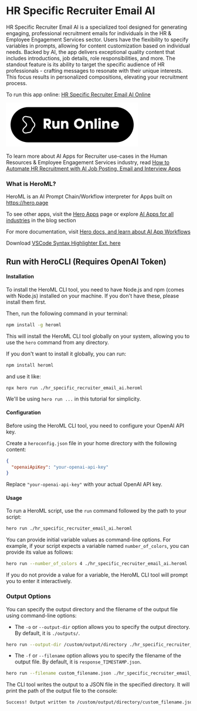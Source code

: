 # HR Specific Recruiter Email AI

HR Specific Recruiter Email AI is a specialized tool designed for generating engaging, professional recruitment emails for individuals in the HR & Employee Engagement Services sector. Users have the flexibility to specify variables in prompts, allowing for content customization based on individual needs. Backed by AI, the app delivers exceptional quality content that includes introductions, job details, role responsibilities, and more. The standout feature is its ability to target the specific audience of HR professionals - crafting messages to resonate with their unique interests. This focus results in personalized compositions, elevating your recruitment process.

To run this app online: [HR Specific Recruiter Email AI Online](https://hero.page/app/hr-specific-recruiter-email-ai-tailored-hr-recruitment-email-composer/9h4a3cHOFW3ghith4KDp)

[![Run HR Specific Recruiter Email AI Online](/assets/run.svg)](https://hero.page/app/hr-specific-recruiter-email-ai-tailored-hr-recruitment-email-composer/9h4a3cHOFW3ghith4KDp)

To learn more about AI Apps for Recruiter use-cases in the Human Resources & Employee Engagement Services industry, read [How to Automate HR Recruitment with AI Job Posting, Email and Interview Apps](https://hero.page/blog/ai/human-resources-and-employee-engagement-services/how-to-automate-hr-recruitment-with-ai-job-posting-email-and-interview-apps/170986)

### What is HeroML?
HeroML is an AI Prompt Chain/Workflow interpreter for Apps built on https://hero.page 

To see other apps, visit the [Hero Apps](https://hero.page/apps) page or explore [AI Apps for all industries](https://hero.page/blog) in the blog section

For more documentation, visit [Hero docs, and learn about AI App Workflows](https://hero.page/tutorials/introduction-to-heroml)

Download [VSCode Syntax Highlighter Ext. here](https://marketplace.visualstudio.com/items?itemName=hero-page.heroml)

## Run with HeroCLI (Requires OpenAI Token)

#### Installation

To install the HeroML CLI tool, you need to have Node.js and npm (comes with Node.js) installed on your machine. If you don't have these, please install them first. 

Then, run the following command in your terminal:

```bash
npm install -g heroml
```

This will install the HeroML CLI tool globally on your system, allowing you to use the `hero` command from any directory.

If you don't want to install it globally, you can run:

```bash
npm install heroml
```

and use it like:

```bash
npx hero run ./hr_specific_recruiter_email_ai.heroml
```

We'll be using `hero run ...` in this tutorial for simplicity.

#### Configuration

Before using the HeroML CLI tool, you need to configure your OpenAI API key. 

Create a `heroconfig.json` file in your home directory with the following content:

```json
{
  "openaiApiKey": "your-openai-api-key"
}
```

Replace `"your-openai-api-key"` with your actual OpenAI API key.

#### Usage

To run a HeroML script, use the `run` command followed by the path to your script:

```bash
hero run ./hr_specific_recruiter_email_ai.heroml
```

You can provide initial variable values as command-line options. For example, if your script expects a variable named `number_of_colors`, you can provide its value as follows:

```bash
hero run --number_of_colors 4 ./hr_specific_recruiter_email_ai.heroml
```

If you do not provide a value for a variable, the HeroML CLI tool will prompt you to enter it interactively.

### Output Options

You can specify the output directory and the filename of the output file using command-line options:

- The `-o` or `--output-dir` option allows you to specify the output directory. By default, it is `./outputs/`.

```bash
hero run --output-dir /custom/output/directory ./hr_specific_recruiter_email_ai.heroml
```

- The `-f` or `--filename` option allows you to specify the filename of the output file. By default, it is `response_TIMESTAMP.json`.

```bash
hero run --filename custom_filename.json ./hr_specific_recruiter_email_ai.heroml
```

The CLI tool writes the output to a JSON file in the specified directory. It will print the path of the output file to the console:

```bash
Success! Output written to /custom/output/directory/custom_filename.json
```


